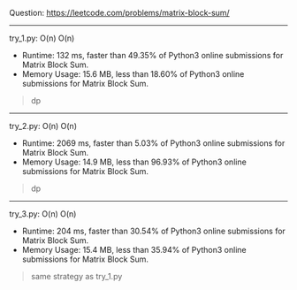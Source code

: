 Question: https://leetcode.com/problems/matrix-block-sum/

---

try_1.py: O(n) O(n)

* Runtime: 132 ms, faster than 49.35% of Python3 online submissions for Matrix Block Sum.
* Memory Usage: 15.6 MB, less than 18.60% of Python3 online submissions for Matrix Block Sum.

> dp

---

try_2.py: O(n) O(n)

* Runtime: 2069 ms, faster than 5.03% of Python3 online submissions for Matrix Block Sum.
* Memory Usage: 14.9 MB, less than 96.93% of Python3 online submissions for Matrix Block Sum.

> dp

---

try_3.py: O(n) O(n)

* Runtime: 204 ms, faster than 30.54% of Python3 online submissions for Matrix Block Sum.
* Memory Usage: 15.4 MB, less than 35.94% of Python3 online submissions for Matrix Block Sum.

> same strategy as try_1.py
